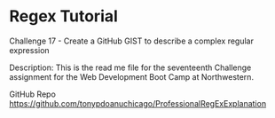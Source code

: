 # Regex Tutorial

Challenge 17 - Create a GitHub GIST to describe a complex regular expression

 Description:  This is the read me file for the seventeenth Challenge assignment for the Web Development Boot Camp at Northwestern.


GitHub Repo
https://github.com/tonypdoanuchicago/ProfessionalRegExExplanation
